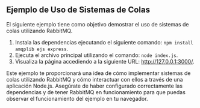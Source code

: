 ## Ejemplo de Uso de Sistemas de Colas
El siguiente ejemplo tiene como objetivo demostrar el uso de sistemas de colas utilizando RabbitMQ.

1. Instala las dependencias ejecutando el siguiente comando: `npm install amqplib ejs express`.
2. Ejecuta el archivo principal utilizando el comando: `node index.js`.
3. Visualiza la página accediendo a la siguiente URL: http://127.0.0.1:3000/.

Este ejemplo te proporcionará una idea de cómo implementar sistemas de colas utilizando RabbitMQ y cómo interactuar con ellos a través de una aplicación Node.js. Asegúrate de haber configurado correctamente las dependencias y de tener RabbitMQ en funcionamiento para que puedas observar el funcionamiento del ejemplo en tu navegador.
